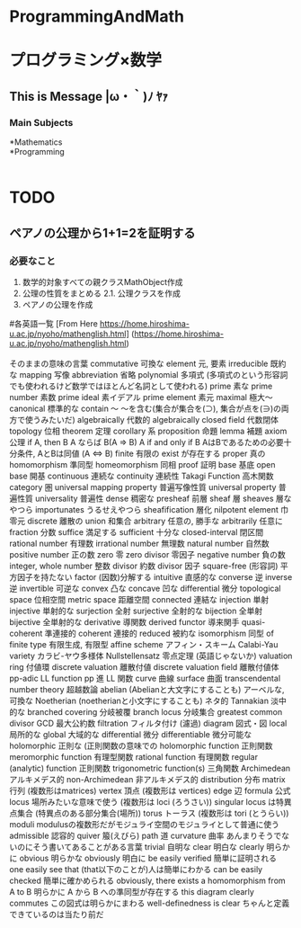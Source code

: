 # ProgrammingAndMath
# プログラミング×数学
## This is Message |ω・｀)ﾉ ﾔｧ
### Main Subjects
*Mathematics <br>
*Programming <br>
 <br>

# TODO
## ペアノの公理から1+1=2を証明する
### 必要なこと
1. 数学的対象すべての親クラスMathObject作成
2. 公理の性質をまとめる
2.1. 公理クラスを作成
3. ペアノの公理を作成

#各英語一覧
[From Here https://home.hiroshima-u.ac.jp/nyoho/mathenglish.html] (https://home.hiroshima-u.ac.jp/nyoho/mathenglish.html)
 <br>
 <br>
そのままの意味の言葉
commutative 可換な
element 元, 要素
irreducible 既約な
mapping 写像
abbreviation 省略
polynomial 多項式 (多項式のという形容詞でも使われるけど数学ではほとんど名詞として使われる)
prime 素な
prime number 素数
prime ideal 素イデアル
prime element 素元
maximal 極大〜
canonical 標準的な
contain 〜 〜を含む(集合が集合を(⊃), 集合が点を(∋)の両方で使うみたいだ)
algebraically 代数的
algebraically closed field 代数閉体
topology 位相
theorem 定理
corollary 系
proposition 命題
lemma 補題
axiom 公理
if A, then B A ならば B(A ⇒ B)
A if and only if B AはBであるための必要十分条件, AとBは同値 (A ⇔ B)
finite 有限の
exist が存在する
proper 真の
homomorphism 準同型
homeomorphism 同相
proof 証明
base 基底
open base 開基
continuous 連続な
continuity 連続性
Takagi Function 高木関数
category 圏
universal mapping property 普遍写像性質
universal property 普遍性質
universality 普遍性
dense 稠密な
presheaf 前層
sheaf 層
sheaves 層なやつら
importunates うるせえやつら
sheafification 層化
nilpotent element 巾零元
discrete 離散の
union 和集合
arbitrary 任意の, 勝手な
arbitrarily 任意に
fraction 分数
suffice 満足する
sufficient 十分な
closed-interval 閉区間
rational number 有理数
irrational number 無理数
natural number 自然数
positive number 正の数
zero 零
zero divisor 零因子
negative number 負の数
integer, whole number 整数
divisor 約数
divisor 因子
square-free (形容詞) 平方因子を持たない
factor (因数)分解する
intuitive 直感的な
converse 逆
inverse 逆
invertible 可逆な
convex 凸な
concave 凹な
differential 微分
topological space 位相空間
metric space 距離空間
connected 連結な
injection 単射
injective 単射的な
surjection 全射
surjective 全射的な
bijection 全単射
bijective 全単射的な
derivative 導関数
derived functor 導来関手
quasi-coherent 準連接的
coherent 連接的
reduced 被約な
isomorphism 同型
of finite type 有限生成, 有限型
affine scheme アフィン・スキーム
Calabi-Yau variety カラビ-ヤウ多様体
Nullstellensatz 零点定理 (英語じゃないか)
valuation ring 付値環
discrete valuation 離散付値
discrete valuation field 離散付値体
pp-adic LL function pp 進 LL 関数
curve 曲線
surface 曲面
transcendental number theory 超越数論
abelian (Abelianと大文字にすることも) アーベルな, 可換な
Noetherian (noetherianと小文字にすることも) ネタ的
Tannakian 淡中的な
branched covering 分岐被覆
branch locus 分岐集合
greatest common divisor GCD 最大公約数
filtration フィルタ付け (濾過)
diagram 図式・図
local 局所的な
global 大域的な
differential 微分
differentiable 微分可能な
holomorphic 正則な (正則関数の意味での
holomorphic function 正則関数
meromorphic function 有理型関数
rational function 有理関数
regular (analytic) function 正則関数
trigonometric function(s) 三角関数
Archimedean アルキメデス的
non-Archimedean 非アルキメデス的
distribution 分布
matrix 行列 (複数形はmatrices)
vertex 頂点 (複数形は vertices)
edge 辺
formula 公式
locus 場所みたいな意味で使う (複数形は loci (ろうさい)) singular locus は特異点集合 (特異点のある部分集合(場所))
torus トーラス (複数形は tori (とうらい))
moduli modulusの複数形だがモジュライ空間のモジュライとして普通に使う
admissible 認容的
quiver 箙(えびら)
path 道
curvature 曲率
あんまりそうでないのにそう書いてあることがある言葉
trivial 自明な
clear 明白な
clearly 明らかに
obvious 明らかな
obviously 明白に
be easily verified 簡単に証明される
one easily see that (that以下のことが)人は簡単にわかる
can be easily checked 簡単に確かめられる
obviously, there exists a homomorphism from A to B 明らかに A から B
への準同型が存在する
this diagram clearly commutes この図式は明らかにまわる
well-definedness is clear ちゃんと定義できているのは当たり前だ